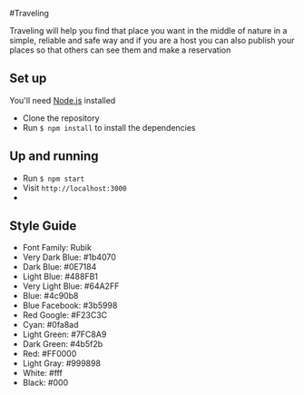 #Traveling

Traveling will help you find that place you want in the middle of nature in a simple, reliable and safe way and if you are a host you can also publish your places so that others can see them and make a reservation

## Set up

You'll need [Node.js](https://nodejs.org/en/) installed

- Clone the repository 
- Run `$ npm install` to install the dependencies 

## Up and running 

- Run `$ npm start` 
- Visit `http://localhost:3000`
- 
## Style Guide

- Font Family: Rubik
- Very Dark Blue: #1b4070
- Dark Blue: #0E7184
- Light Blue: #488FB1
- Very Light Blue: #64A2FF
- Blue: #4c90b8
- Blue Facebook: #3b5998
- Red Google: #F23C3C
- Cyan: #0fa8ad
- Light Green: #7FC8A9
- Dark Green: #4b5f2b
- Red: #FF0000
- Light Gray: #999898
- White: #fff
- Black: #000
